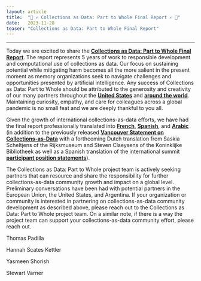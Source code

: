 ```yaml
---
layout: article
title:  "🤖 ✍️ Collections as Data: Part to Whole Final Report ✍️ 🤖"
date:   2023-11-28 
teaser: "Collections as Data: Part to Whole Final Report"
---
```

---

Today we are excited to share the [**Collections as Data: Part to Whole Final Report**](https://zenodo.org/records/10161976). The report represents 5 years of work to responsible development and computational use of collections as data. Our focus on sustaining potential while mitigating harm becomes all the more salient in the present moment as memory organizations seek to navigate  challenges and opportunities presented by artificial intelligence. Any success of Collections as Data: Part to Whole should be attributed to the generosity and creativity of our many partners throughout the [**United States**](https://collectionsasdata.github.io/part2whole/cohortone/) and [**around the world**](https://collectionsasdata.github.io/part2whole/recap/). Maintaining curiosity, empathy, and care for colleagues across a global pandemic is no small feat and we are deeply thankful to you all. 

Given the growth of international collections-as-data efforts, we have had the final report professionally translated into [**French**](https://zenodo.org/records/10211287), [**Spanish**](https://zenodo.org/records/10211449), and [**Arabic**](https://zenodo.org/records/10211463) (in addition to the previously released [**Vancouver Statement on Collections-as-Data**](https://zenodo.org/records/8342171) with a forthcoming Dutch translation from Saskia Scheltjens of the Rijksmuseum and Steven Claeysens of the Koninklijke Bibliotheek as well as a Spanish translation of the international summit [**participant position statements**](https://zenodo.org/records/7897735)). 

The Collections as Data: Part to Whole project team is actively seeking partners that can resource and share the responsibility for further collections-as-data community growth and impact on a global level. Preliminary conversations have been had with potential partners in the European Union, the United States, and Argentina. If your organization or community is interested in partnering on  collections-as-data community development as described above, please reach out to the Collections as Data: Part to Whole project team. On a similar note, if there is a way the project team can support your collections-as-data community effort, please reach out.  


Thomas Padilla

Hannah Scates Kettler

Yasmeen Shorish

Stewart Varner 
